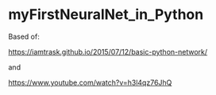 # myFirstNeuralNet_in_Python

Based of:

https://iamtrask.github.io/2015/07/12/basic-python-network/

and

https://www.youtube.com/watch?v=h3l4qz76JhQ
